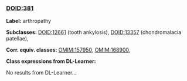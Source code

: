 
### [DOID:381](http://purl.obolibrary.org/obo/DOID_381)
**Label:** arthropathy

**Subclasses:** [DOID:12661](http://purl.obolibrary.org/obo/DOID_12661) (tooth ankylosis), [DOID:13357](http://purl.obolibrary.org/obo/DOID_13357) (chondromalacia patellae), 

**Corr. equiv. classes:** [OMIM:157950](http://purl.obolibrary.org/obo/OMIM_157950), [OMIM:168900](http://purl.obolibrary.org/obo/OMIM_168900), 

**Class expressions from DL-Learner:**

No results from DL-Learner...




